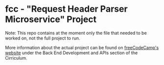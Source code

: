 # fcc - "Request Header Parser Microservice" Project
Note: This repo contains at the moment only the file that needed to be worked on, not the full project to run.

More information about the actual project can be found on [freeCodeCamp's website](https://www.freecodecamp.org) under the Back End Development and APIs section of the Cirriculum.

